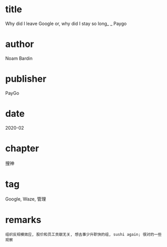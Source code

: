 # title
Why did I leave Google or, why did I stay so long_ _ Paygo

# author
Noam Bardin

# publisher
PayGo

# date
2020-02

# chapter
搜神

# tag
Google, Waze, 管理

# remarks
`组织反规模效应, 股价和员工贡献无关, 想去事少升职快的组, sushi again; 很对的一些观察`
